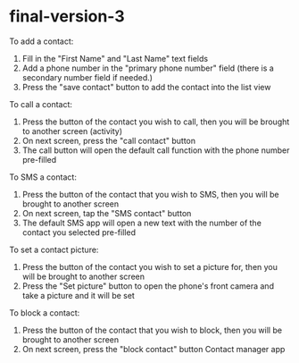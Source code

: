 final-version-3
===============

To add a contact: 
1. Fill in the "First Name" and "Last Name" text fields
2. Add a phone number in the  "primary phone number" field (there is a secondary number field if needed.)
3. Press the  "save contact" button to add the contact into the list view

To call a contact:
1. Press the button of the contact you wish to call, then you will be brought to another screen (activity)
2. On next screen, press the "call contact" button
3. The call button will open the default call function with the phone number pre-filled

To SMS a contact:
1. Press the button of the contact that you wish to SMS, then you will be brought to another screen
2. On next screen, tap the "SMS contact" button
3. The default SMS app will open a new text with the number of the contact you selected pre-filled

To set a contact picture:
1. Press the button of the contact you wish to set a picture for, then you will be brought to another screen
2. Press the "Set picture" button to open the phone's front camera and take a picture and it will be set

To block a contact:
1. Press the button of the contact that you wish to block, then you will be brought to another screen
2. On next screen, press the "block contact" button
Contact manager app
